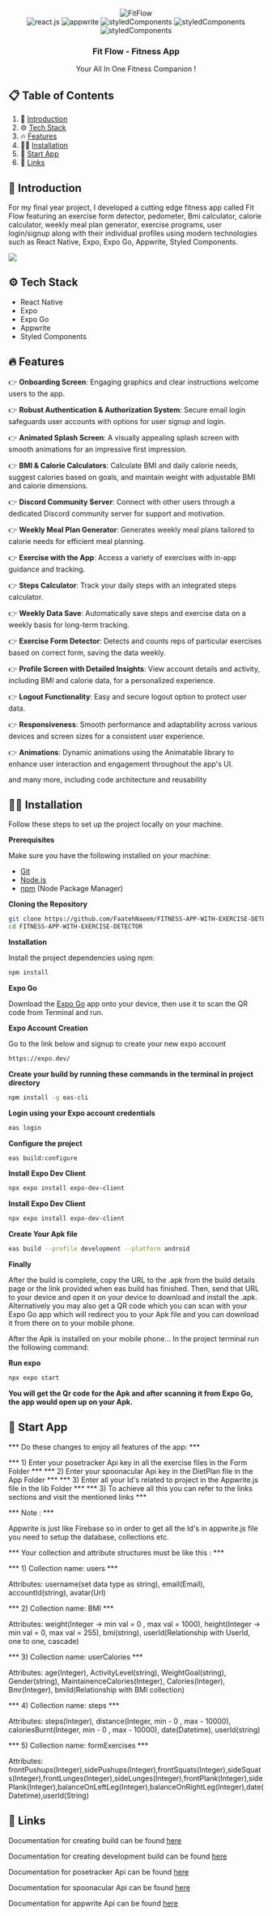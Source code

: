 <div align="center">
  <br />
  <img src="https://github.com/user-attachments/assets/f112ec4f-83ce-4e26-991e-81551842e07c" alt="FitFlow" border="0">
  <br />

  <div>
    <img src="https://img.shields.io/badge/-React_Native-black?style=for-the-badge&logoColor=white&logo=react&color=61DAFB" alt="react.js" />
    <img src="https://img.shields.io/badge/-Appwrite-black?style=for-the-badge&logoColor=white&logo=appwrite&color=FD366E" alt="appwrite" />
    <img src="https://img.shields.io/badge/StyledComponents-black?style=for-the-badge&logo=styled-components&logoColor=black&color=pink" alt="styledComponents" />
    <img src="https://img.shields.io/badge/Expo-000020?style=for-the-badge&logo=expo&logoColor=white" alt="styledComponents" alt="Expo"/>
    <img src="https://img.shields.io/badge/Expo%20Go-000020?style=for-the-badge&logo=expo&logoColor=white" alt="styledComponents" alt="ExpoGO"/>
  </div>

  <h3 align="center">Fit Flow - Fitness App</h3>

   <div align="center">
     Your All In One Fitness Companion !
    </div>
</div>

## 📋 <a name="table">Table of Contents</a>

1. 🤖 [Introduction](#introduction)
2. ⚙️ [Tech Stack](#tech-stack)
3. 🔥 [Features](#features)
4. 👨‍💻 [Installation](#installation)
5. 🤟 [Start App](#start-app)
6. 🔗 [Links](#links)


## <a name="introduction">🤖 Introduction</a>

For my final year project, I developed a cutting edge fitness app called Fit Flow featuring an exercise form
detector, pedometer, Bmi calculator, calorie calculator, weekly meal plan generator, exercise programs, user login/signup along with their individual profiles using modern technologies such as React Native, Expo, Expo Go, Appwrite, Styled Components.


<a href="https://discord.com/invite/2T57EUrSGV" target="_blank"><img src="https://github.com/sujatagunale/EasyRead/assets/151519281/618f4872-1e10-42da-8213-1d69e486d02e"/></a>

## <a name="tech-stack">⚙️ Tech Stack</a>

- React Native
- Expo
- Expo Go
- Appwrite
- Styled Components

## <a name="features">🔥 Features</a>

👉 **Onboarding Screen**: Engaging graphics and clear instructions welcome users to the app.

👉 **Robust Authentication & Authorization System**: Secure email login safeguards user accounts with options for user signup and login.

👉 **Animated Splash Screen**: A visually appealing splash screen with smooth animations for an impressive first impression.

👉 **BMI & Calorie Calculators**: Calculate BMI and daily calorie needs, suggest calories based on goals, and maintain weight with adjustable BMI and calorie dimensions.

👉 **Discord Community Server**: Connect with other users through a dedicated Discord community server for support and motivation.

👉 **Weekly Meal Plan Generator**: Generates weekly meal plans tailored to calorie needs for efficient meal planning.

👉 **Exercise with the App**: Access a variety of exercises with in-app guidance and tracking.

👉 **Steps Calculator**: Track your daily steps with an integrated steps calculator.

👉 **Weekly Data Save**: Automatically save steps and exercise data on a weekly basis for long-term tracking.

👉 **Exercise Form Detector**: Detects and counts reps of particular exercises based on correct form, saving the data weekly.

👉 **Profile Screen with Detailed Insights**: View account details and activity, including BMI and calorie data, for a personalized experience.

👉 **Logout Functionality**: Easy and secure logout option to protect user data.

👉 **Responsiveness**: Smooth performance and adaptability across various devices and screen sizes for a consistent user experience.

👉 **Animations**: Dynamic animations using the Animatable library to enhance user interaction and engagement throughout the app's UI.

and many more, including code architecture and reusability 

## <a name="installation">👨‍💻 Installation</a>

Follow these steps to set up the project locally on your machine.

**Prerequisites**

Make sure you have the following installed on your machine:

- [Git](https://git-scm.com/)
- [Node.js](https://nodejs.org/en)
- [npm](https://www.npmjs.com/) (Node Package Manager)

**Cloning the Repository**

```bash
git clone https://github.com/FaatehNaeem/FITNESS-APP-WITH-EXERCISE-DETECTOR.git
cd FITNESS-APP-WITH-EXERCISE-DETECTOR
```

**Installation**

Install the project dependencies using npm:

```bash
npm install
```

**Expo Go**

Download the [Expo Go](https://expo.dev/go) app onto your device, then use it to scan the QR code from Terminal and run.

**Expo Account Creation**

Go to the link below and signup to create your new expo account

```bash
https://expo.dev/
```

**Create your build by running these commands in the terminal in project directory**

```bash
npm install -g eas-cli
```

**Login using your Expo account credentials**

```bash
eas login
```

**Configure the project**

```bash
eas build:configure
```

**Install Expo Dev Client**

```bash
npx expo install expo-dev-client
```

**Install Expo Dev Client**

```bash
npx expo install expo-dev-client
```

**Create Your Apk file**

```bash
eas build --profile development --platform android
```

**Finally**

After the build is complete, copy the URL to the .apk from the build details page or the link provided when eas build has finished. Then, send that URL to your device and open it on your device to download and install the .apk. Alternatively you may also get a QR code which you can scan with your Expo Go app which will redirect you to your Apk file and you can download it from there on to your mobile phone. 

After the Apk is installed on your mobile phone... In the project terminal run the following command: 

**Run expo**

```bash
npx expo start
```

**You will get the Qr code for the Apk and after scanning it from Expo Go, the app would open up on your Apk.**

## <a name="start-App">🤟 Start App</a>

*** Do these changes to enjoy all features of the app: ***

*** 1) Enter your posetracker Api key in all the exercise files in the Form Folder ***
*** 2) Enter your spoonacular Api key in the DietPlan file in the App Folder ***
*** 3) Enter all your Id's related to project in the Appwrite.js file in the lib Folder ***
*** 3) To achieve all this you can refer to the links sections and visit the mentioned links ***

*** Note : ***

Appwrite is just like Firebase so in order to get all the Id's in appwrite.js file you need to setup the database, collections etc.

*** Your collection and attribute structures must be like this : ***

*** 1) Collection name: users ***

Attributes: username(set data type as string), email(Email), accountId(string), avatar(Url)

*** 2) Collection name: BMI ***

Attributes: weight(Integer -> min val = 0 , max val = 1000), height(Integer -> min val = 0, max val = 255), bmi(string), userId(Relationship with UserId, one to one, cascade)

*** 3) Collection name: userCalories ***

Attributes: age(Integer), ActivityLevel(string), WeightGoal(string), Gender(string), MaintainenceCalories(Integer), Calories(Integer), Bmr(Integer), bmiId(Relationship with BMI collection)

*** 4) Collection name: steps ***

Attributes: steps(Integer), distance(Integer, min - 0 , max - 10000), caloriesBurnt(Integer, min - 0 , max - 10000), date(Datetime), userId(string)

*** 5) Collection name: formExercises ***

Attributes: frontPushups(Integer),sidePushups(Integer),frontSquats(Integer),sideSquats(Integer),frontLunges(Integer),sideLunges(Integer),frontPlank(Integer),sidePlank(Integer),balanceOnLeftLeg(Integer),balanceOnRightLeg(Integer),date(Datetime),userId(String)


## <a name="links">🔗 Links</a>

Documentation for creating build can be found [here](https://docs.expo.dev/build/setup/)

Documentation for creating development build can be found [here](https://docs.expo.dev/develop/development-builds/create-a-build/#prerequisites)

Documentation for posetracker Api can be found [here](https://www.posetracker.com/)

Documentation for spoonacular Api can be found [here](https://spoonacular.com/food-api)

Documentation for appwrite Api can be found [here](https://appwrite.io/)
